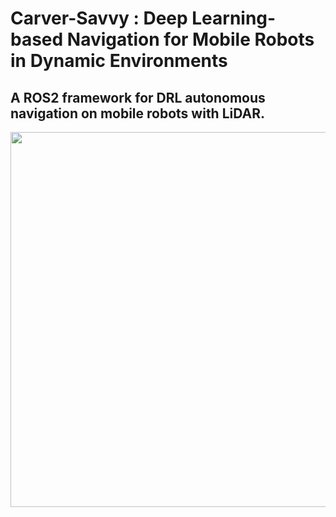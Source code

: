 # Carver-Savvy : Deep Learning-based Navigation for Mobile Robots in Dynamic Environments

## A ROS2 framework for DRL autonomous navigation on mobile robots with LiDAR.

<p float="left">
 <img src="media/project_overview.gif" width="600">
</p>
